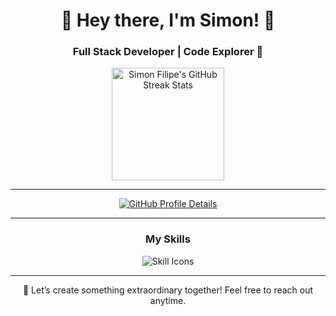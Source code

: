<h1 align="center">👋 Hey there, I'm Simon! 🍎</h1>
<h3 align="center">Full Stack Developer | Code Explorer 🚀</h3>

<div align="center">
  <a href="https://github.com/Simonfilipes">
  <a href="https://github.com/Simonfilipes">
    <img height="180em" src="https://github-readme-streak-stats.herokuapp.com/?user=Simonfilipes&theme=radical&hide_border=true" alt="Simon Filipe's GitHub Streak Stats"/>
  </a>
</div>

---

<div align="center">
  <a href="https://github.com/Simonfilipes">
    <img src="https://github-profile-summary-cards.vercel.app/api/cards/profile-details?username=Simonfilipes&theme=github_dark" alt="GitHub Profile Details" />
  </a>
</div>

---

<h3 align="center">My Skills</h3>
<div align="center">
  <img src="https://skillicons.dev/icons?i=php,py,java,html,css,javascript,react,laravel,mysql,git,docker,vscode" alt="Skill Icons"/>
</div>

---

<p align="center">
  🚀 Let’s create something extraordinary together! Feel free to reach out anytime.
</p>

